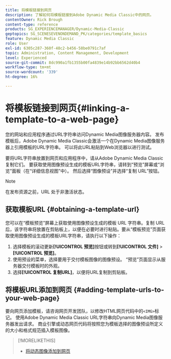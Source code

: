```yaml
---
title: 将模板链接到网页
description: 了解如何将模板链接到Adobe Dynamic Media Classic中的网页。
contentOwner: Rick Brough
content-type: reference
products: SG_EXPERIENCEMANAGER/Dynamic-Media-Classic
geptopics: SG_SCENESEVENONDEMAND_PK/categories/template_basics
feature: Dynamic Media Classic
role: User
exl-id: 6305c287-360f-48c2-b456-58be0791c7af
topic: Administration, Content Management, Development
level: Experienced
source-git-commit: 8dc990a1fb1355b00fa4839e14b92bb6562d40b4
workflow-type: tm+mt
source-wordcount: '339'
ht-degree: 16%

---
```


# 将模板链接到网页{#linking-a-template-to-a-web-page}

您的网站和应用程序通过URL字符串访问Dynamic Media图像服务器内容。 发布模板后，Adobe Dynamic Media Classic会激活一个在Dynamic Media图像服务器上引用模板的URL字符串。 可以将此URL粘贴到Web浏览器以进行测试。

要将URL字符串放置到网页和应用程序中，请从Adobe Dynamic Media Classic复制它们。 要获取使用图像预设生成的模板URL字符串，请转到“预览”屏幕或“浏览”面板（在“详细信息视图”中）。 然后选择“图像预设”并选择“复制 URL”按钮。

>[!NOTE]
>
>在发布资源之前，URL 处于非激活状态。

## 获取模板URL {#obtaining-a-template-url}

您可以在“模板预览”屏幕上获取使用图像预设生成的模板 URL 字符串。复制 URL 后，该字符串将放置在剪贴板上，以便在必要时进行粘贴。要从“模板预览”页面获取使用图像预设生成的模板URL字符串，请执行以下操作：

1. 选择模板的滚动更新&#x200B;**[!UICONTROL 预览]**&#x200B;按钮或转到&#x200B;**[!UICONTROL 文件]** > **[!UICONTROL 预览]**。
1. 使用预设的菜单，选择要用于交付模板图像的图像预设。 “预览”页面显示从服务器交付模板时的外观。
1. 选择&#x200B;**[!UICONTROL 复制URL]**，以便将URL复制到剪贴板。

## 将模板URL添加到网页 {#adding-template-urls-to-your-web-page}

要向网页添加模板，请咨询网页开发团队，以修改HTML网页代码中的`<IMG>`标记。 使用Adobe Dynamic Media Classic URL字符串向Dynamic Media图像服务器发出请求。 商业引擎或动态网页代码将按照您为模板选择的图像预设所定义的大小和格式规范插入模板图像。

>[!MORELIKETHIS]
>
>* [将动态图像添加到网页](linking-urls-web-application.md#adding_dynamic_images_to_your_web_page)

